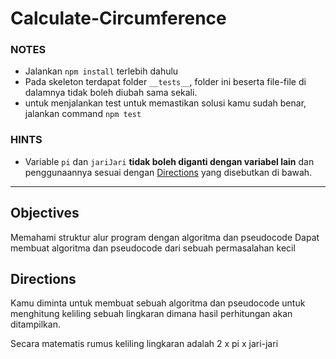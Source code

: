 # Calculate-Circumference
### NOTES

- Jalankan `npm install` terlebih dahulu
- Pada skeleton terdapat folder `__tests__`, folder ini beserta file-file di dalamnya tidak boleh diubah sama sekali.
- untuk menjalankan test untuk memastikan solusi kamu sudah benar, jalankan command `npm test`

### HINTS

- Variable `pi` dan `jariJari` __tidak boleh diganti dengan variabel lain__ dan penggunaannya sesuai dengan [Directions](#directions) yang disebutkan di bawah.

---

## Objectives
Memahami struktur alur program dengan algoritma dan pseudocode
Dapat membuat algoritma dan pseudocode dari sebuah permasalahan kecil

## Directions
Kamu diminta untuk membuat sebuah algoritma dan pseudocode untuk menghitung keliling sebuah lingkaran dimana hasil perhitungan akan ditampilkan.

Secara matematis rumus keliling lingkaran adalah 2 x pi x jari-jari
